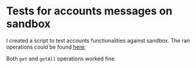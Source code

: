 # Tests for accounts messages on sandbox

I created a script to test accounts functionalities against sandbox. The ran operations could be found [here](https://github.com/feliun/revolut/blob/master/playground/testAccounts.js);

Both `get` and `getAll` operations worked fine.
